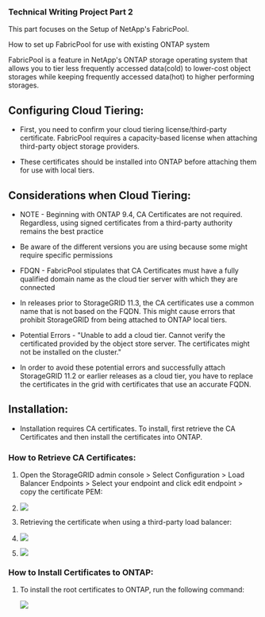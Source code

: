 
### Technical Writing Project Part 2

This part focuses on the Setup of NetApp's FabricPool.


How to set up FabricPool for use with existing ONTAP system

FabricPool is a feature in NetApp's ONTAP storage operating system that allows you to tier less frequently accessed data(cold) to lower-cost object storages while keeping frequently accessed data(hot) to higher performing storages.

Configuring Cloud Tiering:
--------------------------

-   First, you need to confirm your cloud tiering license/third-party certificate. FabricPool requires a capacity-based license when attaching third-party object storage providers.

-   These certificates should be installed into ONTAP before attaching them for use with local tiers.

Considerations when Cloud Tiering:
----------------------------------

-   NOTE - Beginning with ONTAP 9.4, CA Certificates are not required. Regardless, using signed certificates from a third-party authority remains the best practice

-   Be aware of the different versions you are using because some might require specific permissions

-   FDQN - FabricPool stipulates that CA Certificates must have a fully qualified domain name as the cloud tier server with which they are connected

-   In releases prior to StorageGRID 11.3, the CA certificates use a common name that is not based on the FQDN. This might cause errors that prohibit StorageGRID from being attached to ONTAP local tiers.

-   Potential Errors - "Unable to add a cloud tier. Cannot verify the certificated provided by the object store server. The certificates might not be installed on the cluster."

-   In order to avoid these potential errors and successfully attach StorageGRID 11.2 or earlier releases as a cloud tier, you have to replace the certificates in the grid with certificates that use an accurate FQDN.

Installation:
-------------

-   Installation requires CA certificates. To install, first retrieve the CA Certificates and then install the certificates into ONTAP.

### How to Retrieve CA Certificates:

1.  Open the StorageGRID admin console > Select Configuration > Load Balancer Endpoints > Select your endpoint and click edit endpoint > copy the certificate PEM:

2.  ![](https://lh7-us.googleusercontent.com/RBKhhHQS5ncsa3c3I-d3dIPn7RfQw8TKebna2FaBmYqTbCPEleCpgEYg00hyaQnsa4WwQ46Zkdrl5KCsX0GpHXl8P_Y51itzti9JyA_QUFK9wimjDP7iotBNkPDm8_jZJ_qQyJYQwutSDHOhNNnf8X8)

3.  Retrieving the certificate when using a third-party load balancer:

4.  ![](https://lh7-us.googleusercontent.com/1iVkr21NepOCDmYCFPdk9uYNinAafp9kv30JA-HvgfOK8fYO9SZWa204dQPBnfvfzQxP2cMHMKa-MMhydItnk8HFHED-Pwl55e0OcI4QVh-aecDB4_YPZclvSs6HHsR0xRDtFzOAsbIUu0wKe4L0nto)

5.  ![](https://lh7-us.googleusercontent.com/EP3ou5FRReQ3zMzvyjhXKyVNS7vU3gwZU2xtw9gcnDNNKhQH6I3FNZm6zOAXrFQTduAQoa4pQjSM-cSF26Uy_yZYj3txDfeke8c6Rja7DtzQOtZf4-A16YGu8OKpja7qmI8Uz84Z57IydqRC5iEQRXA)

### How to Install Certificates to ONTAP:

1.  To install the root certificates to ONTAP, run the following command:

      ![](https://lh7-us.googleusercontent.com/c2iPWIFOcpxL4hzgbD_w6WXa98Sffb6RoIi_Bhd1aYXqECwJcHE1Y6Y9waFuumZNirSp7ImY6f7vDUcCrGnvrMKC9C-nOoAof3BjqmWgsxvJrnsmBonXmV1lOqMbHphnWLPMkGISiU4dIOJJ0JDR3hA)
